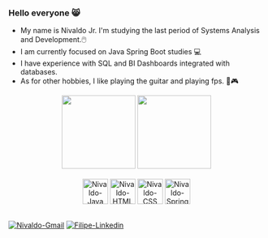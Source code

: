### Hello everyone 😸
- My name is Nivaldo Jr. I'm studying the last period of Systems Analysis and Development.🖱️
- I am currently focused on Java Spring Boot studies 💻
- I have experience with SQL and BI Dashboards integrated with databases.
- As for other hobbies, I like playing the guitar and playing fps. 🎸🎮

<div align=center>
  <img height="145em" src="https://github-readme-stats.vercel.app/api?username=nivaldodev&count_private=true&show_icons=true&theme=github_dark"/>
    <img height="145em"src="https://github-readme-stats.vercel.app/api/top-langs/?username=nivaldodev&layout=compact&hide=hack&show_icons=true&theme=github_dark" />
</div>

<div align=center><br>
  <img align="center" alt="Nivaldo-Java" height="50" width="50" src="https://cdn.jsdelivr.net/gh/devicons/devicon/icons/java/java-original.svg">
  <img align="center" alt="Nivaldo-HTML" height="50" width="50" src="https://cdn.jsdelivr.net/gh/devicons/devicon/icons/html5/html5-original.svg">
  <img align="center" alt="Nivaldo-CSS" height="50" width="50" src="https://cdn.jsdelivr.net/gh/devicons/devicon/icons/css3/css3-original.svg">
  <img align="center" alt="Nivaldo-Spring" height="50" width="50" src="https://cdn.jsdelivr.net/gh/devicons/devicon/icons/spring/spring-original.svg">
</div>

<div style="display: inline_block" ><br>

  <a href = "mailto:nivaldoalmeida.dev@gmail.com"><img align="center" alt="Nivaldo-Gmail" src="https://img.shields.io/badge/Gmail-D14836?style=for-the-badge&logo=gmail&logoColor=white"></a>
  <a href="https://www.linkedin.com/in/nivaldo-almeida-96957a16b/" target="_blank"><img align="center" alt="Filipe-Linkedin" src="https://img.shields.io/badge/-LinkedIn-%230077B5?style=for-the-badge&logo=linkedin&logoColor=white" target="_blank"></a> 
  
</div>
